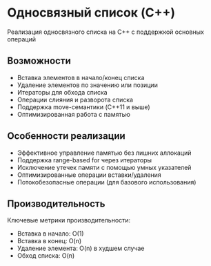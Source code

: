 # Односвязный список (C++)
Реализация односвязного списка на C++ с поддержкой основных операций

## Возможности
- Вставка элементов в начало/конец списка
- Удаление элементов по значению или позиции
- Итераторы для обхода списка
- Операции слияния и разворота списка
- Поддержка move-семантики (C++11 и выше)
- Оптимизированная работа с памятью

## Особенности реализации
- Эффективное управление памятью без лишних аллокаций
- Поддержка range-based for через итераторы
- Исключение утечек памяти с помощью умных указателей
- Оптимизированные операции вставки/удаления
- Потокобезопасные операции (для базового использования)

## Производительность
Ключевые метрики производительности:
- Вставка в начало: O(1)
- Вставка в конец: O(n)
- Удаление элемента: O(n) в худшем случае
- Обход списка: O(n)
